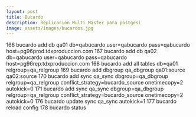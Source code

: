 ```yaml
---
layout: post
title: Bucardo
description: Replicación Multi Master para postgesl
image: assets/images/bucardos.jpg
---
```


166  bucardo add db qa01 db=qabucardo user=qabucardo pass=qabucardo host=pg96prod.tdxproduccion.com
167  bucardo add db qa02 db=qabucardo user=qabucardo pass=qabucardo host=pg96rep.tdxproduccion.com
168  bucardo add all tables db=qa01 relgroup=qa_relgroup
169  bucardo add dbgroup qa_dbgroup qa01:source qa02:source
170  bucardo add sync qa_sync dbgroup=qa_dbgroup relgroup=qa_relgroup conflict_strategy=bucardo_source onetimecopy=2 autokick=0
171  bucardo add sync qa_sync dbgroup=qa_dbgroup relgroup=qa_relgroup conflict_strategy=bucardo_source onetimecopy=2 autokick=0
176  bucardo update sync qa_sync autokick=1
177  bucardo reload config
178  bucardo status
